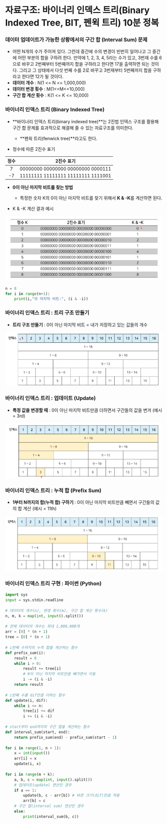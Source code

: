 # 자료구조: 바이너리 인덱스 트리(Binary Indexed Tree, BIT, 펜윅 트리) 10분 정복

### 데이터 업데이트가 가능한 상황에서의 구간 합 (Interval Sum) 문제

- 어떤 N개의 수가 주어져 있다. 그런데 중간에 수의 변경이 빈번히 일어나고 그 중간에 어떤 부분의 합을 구하려 한다. 만약에 1, 2, 3, 4, 5라는 수가 있고, 3번재 수를 6으로 바꾸고 2번째부터 5번째까지 합을 구하라고 한다면 17을 출력하면 되는 것이다. 그리고 그 상태에서 다섯 번째 수를 2로 바꾸고 3번재부터 5번째까지 합을 구하라고 한다면 12가 될 것이다.
- **데이터 개수** : N(1 <= N <= 1,000,000)
- **데이터 변경 횟수** : M(1<=M<=10,000)
- **구간 합 계산 횟수** : K(1 <= K <= 10,000)

### 바이너리 인덱스 트리 (Binary Indexed Tree)

- **바이너리 인덱스 트리(binary indexed tree)**는 2진법 인덱스 구조를 활용해 구간 합 문제를 효과적으로 해결해 줄 수 있는 자료구조를 의미한다.
  - **펜윅 트리(fenwick tree)**라고도 한다.

- 정수에 따른 2진수 표기

| 정수 |             2진수 표기             |
| :--: | :--------------------------------: |
|  7   | 00000000 00000000 00000000 0000111 |
|  -7  | 11111111 11111111 11111111 1111001 |

- **0이 아닌 마지막 비트를 찾는 방법**
  - 특정한 숫자 K의 0이 아닌 마지막 비트를 찾기 위해서 **K & -K**를 계산하면 된다.

- K & -K 계산 결과 예시

![bt01](./img/bt01.jpg)

```python
n = 8
for i in range(n+1):
	print(i,"의 마지막 비트:", (i & -i))
```

### 바이너리 인덱스 트리 : 트리 구조 만들기

- **트리 구조 만들기** : 0이 아닌 마지막 비트 = 내가 저장하고 있는 값들의 개수

![bt02](./img/bt02.jpg)

### 바이너리 인덱스 트리 : 업데이트 (Update)

- **특정 값을 변경할 때** : 0이 아닌 마지막 비트만큼 더하면서 구간들의 값을 변겨 (예시 = 3rd)

![bt03](./img/bt03.jpg)

### 바이너리 인덱스 트리 : 누적 합 (Prefix Sum)

- **1부터 N까지의 합(누적 합) 구하기** : 0이 아닌 마지막 비트만큼 빼면서 구간들의 값의 합 계산 (예시 = 11th)

![bt04](./img/bt04.jpg)

### 바이너리 인덱스 트리 구현 : 파이썬 (Python)

```python
import sys
input = sys.stdin.readline

# 데이터의 개수(n), 변경 횟수(m), 구간 합 계산 횟수(k)
n, m, k = map(int, input().split())

# 전체 데이터의 개수는 최대 1,000,000개
arr = [0] * (n + 1)
tree = [0] * (n + 1)

# i번째 수까지의 누적 합을 계산하는 함수
def prefix_sum(i):
    result = 0
    while i > 0:
        result += tree[i]
        # 0이 아닌 마지막 비트만큼 빼가면서 이동
        i -= (i & -i)
    return result

# i번째 수를 dif만큼 더하는 함수
def update(i, dif):
    while i <= n:
        tree[i] += dif
        i += (i & -i)

# start부터 end까지의 구간 합을 계산하는 함수
def interval_sum(start, end):
    return prefix_sum(end) - prefix_sum(start - 1)

for i in range(1, n + 1):
    x = int(input())
    arr[i] = x
    update(i, x)

for i in range(m + k):
    a, b, c = map(int, input().split())
    # 업데이트(update) 연산인 경우
    if a == 1:
        update(b, c - arr[b]) # 바뀐 크기(dif)만큼 적용
        arr[b] = c
    # 구간 합(interval sum) 연산인 경우
    else:
        print(interval_sum(b, c))
```

